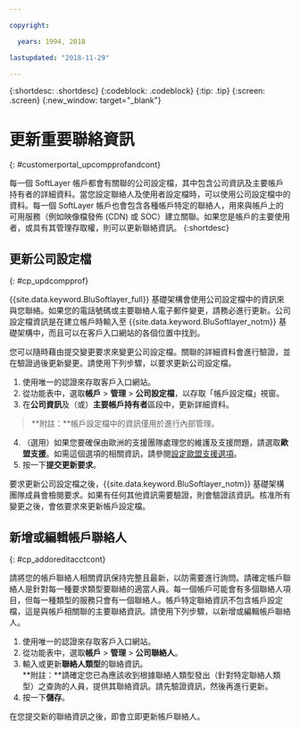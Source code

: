 ```yaml
---

copyright:

  years: 1994, 2018

lastupdated: "2018-11-29"

---
```


{:shortdesc: .shortdesc}
{:codeblock: .codeblock}
{:tip: .tip}
{:screen: .screen}
{:new_window: target="_blank"}


# 更新重要聯絡資訊
{: #customerportal_upcompprofandcont}

每一個 SoftLayer 帳戶都會有關聯的公司設定檔，其中包含公司資訊及主要帳戶持有者的詳細資料。當您設定聯絡人及使用者設定檔時，可以使用公司設定檔中的資料。每一個 SoftLayer 帳戶也會包含各種帳戶特定的聯絡人，用來與帳戶上的可用服務（例如映像檔發佈 (CDN) 或 SOC）建立關聯。如果您是帳戶的主要使用者，或具有其管理存取權，則可以更新聯絡資訊。
{:shortdesc}

## 更新公司設定檔
{: #cp_updcompprof}

{{site.data.keyword.BluSoftlayer_full}} 基礎架構會使用公司設定檔中的資訊來與您聯絡。如果您的電話號碼或主要聯絡人電子郵件變更，請務必進行更新。公司設定檔資訊是在建立帳戶時輸入至 {{site.data.keyword.BluSoftlayer_notm}} 基礎架構中，而且可以在客戶入口網站的各個位置中找到。

您可以隨時藉由提交變更要求來變更公司設定檔。關聯的詳細資料會進行驗證，並在驗證過後更新變更。請使用下列步驟，以要求更新公司設定檔。

1. 使用唯一的認證來存取客戶入口網站。
2. 從功能表中，選取**帳戶** > **管理** > **公司設定檔**，以存取「帳戶設定檔」視窗。
3. 在**公司資訊**及（或）**主要帳戶持有者**區段中，更新詳細資料。
> **附註：**帳戶設定檔中的資訊僅用於進行內部管理。
4. （選用）如果您要確保由歐洲的支援團隊處理您的維護及支援問題，請選取**歐盟支援**。如需這個選項的相關資訊，請參閱[設定歐盟支援選項](/docs/customer-portal/cpmanuserprof.html#cp_seteusupported)。
5. 按一下**提交更新要求**。

要求更新公司設定檔之後，{{site.data.keyword.BluSoftlayer_notm}} 基礎架構團隊成員會檢閱要求。如果有任何其他資訊需要驗證，則會驗證該資訊。核准所有變更之後，會依要求來更新帳戶設定檔。

## 新增或編輯帳戶聯絡人
{: #cp_addoreditacctcont}

請將您的帳戶聯絡人相關資訊保持完整且最新，以防需要進行詢問。請確定帳戶聯絡人是針對每一種要求類型要聯絡的適當人員。每一個帳戶可能會有多個聯絡人項目，但每一種類型的服務只會有一個聯絡人。帳戶特定聯絡資訊不包含帳戶設定檔，這是與帳戶相關聯的主要聯絡資訊。請使用下列步驟，以新增或編輯帳戶聯絡人。

1. 使用唯一的認證來存取客戶入口網站。
2. 從功能表中，選取**帳戶** > **管理** > **公司聯絡人**。
3. 輸入或更新**聯絡人類型**的聯絡資訊。<br/>**附註：**請確定您已為應該收到根據聯絡人類型發出（針對特定聯絡人類型）之查詢的人員，提供其聯絡資訊。請先驗證資訊，然後再進行更新。
4. 按一下**儲存**。

在您提交新的聯絡資訊之後，即會立即更新帳戶聯絡人。

